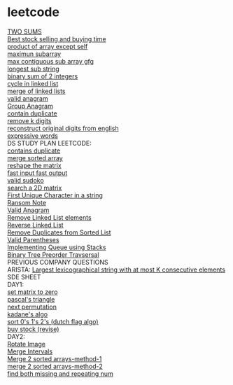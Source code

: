 # leetcode 
[TWO SUMS](https://leetcode.com/problems/two-sum/)\
[Best stock selling and buying time](https://leetcode.com/problems/best-time-to-buy-and-sell-stock/)\
[product of array except self](https://leetcode.com/problems/product-of-array-except-self/)\
[maximun subarray](https://leetcode.com/problems/maximum-subarray/)\
[max contiguous sub array gfg](https://www.geeksforgeeks.org/largest-sum-contiguous-subarray/)\
[longest sub string](https://leetcode.com/problems/longest-substring-without-repeating-characters/)\
[binary sum of 2 integers](https://leetcode.com/problems/sum-of-two-integers/)\
[cycle in linked list](https://leetcode.com/problems/linked-list-cycle/)\
[merge of linked lists](https://leetcode.com/problems/merge-two-sorted-lists/)\
[valid anagram](https://leetcode.com/problems/valid-anagram/)\
[Group Anagram](https://leetcode.com/problems/group-anagrams/)\
[contain duplicate](https://leetcode.com/problems/contains-duplicate/)\
[remove k digits](https://leetcode.com/problems/remove-k-digits/)\
[reconstruct original digits from english](https://leetcode.com/problems/reconstruct-original-digits-from-english/)\
[expressive words](https://leetcode.com/problems/expressive-words/)\
DS STUDY PLAN LEETCODE:\
[contains duplicate](https://leetcode.com/problems/contains-duplicate/)\
[merge sorted array](https://leetcode.com/problems/merge-sorted-array/)\
[reshape the matrix](https://leetcode.com/problems/reshape-the-matrix/)\
[fast input fast output](https://www.javatpoint.com/fast-input-and-output-in-cpp)\
[valid sudoko](https://leetcode.com/problems/valid-sudoku/)\
[search a 2D matrix](https://leetcode.com/problems/search-a-2d-matrix/)\
[First Unique Character in a string](https://leetcode.com/problems/first-unique-character-in-a-string/)\
[Ransom Note](https://leetcode.com/problems/ransom-note/)\
[Valid Anagram](https://leetcode.com/problems/valid-anagram/)\
[Remove Linked List elements](https://leetcode.com/problems/remove-linked-list-elements/)\
[Reverse Linked List](https://leetcode.com/problems/reverse-linked-list/)\
[Remove Duplicates from Sorted List](https://leetcode.com/problems/remove-duplicates-from-sorted-list/)\
[Valid Parentheses](https://leetcode.com/problems/valid-parentheses/)\
[Implementing Queue using Stacks](https://leetcode.com/problems/implement-queue-using-stacks/)\
[Binary Tree Preorder Travsersal](https://leetcode.com/problems/binary-tree-preorder-traversal/)\
PREVIOUS COMPANY QUESTIONS \
ARISTA:
[Largest lexicographical string with at most K consecutive elements](https://www.geeksforgeeks.org/largest-lexicographical-string-with-at-most-k-consecutive-elements/)\
SDE SHEET \
DAY1: \
[set matrix to zero](https://leetcode.com/problems/set-matrix-zeroes/)\
[pascal's triangle](https://leetcode.com/problems/pascals-triangle/)\
[next permutation](https://leetcode.com/problems/next-permutation/)\
[kadane's algo](https://leetcode.com/problems/maximum-subarray/)\
[sort 0's 1's 2's (dutch flag algo)](https://leetcode.com/problems/sort-colors/)\
[buy stock (revise)](https://leetcode.com/problems/best-time-to-buy-and-sell-stock/)\
DAY2:\
[Rotate Image](https://leetcode.com/problems/rotate-image/)\
[Merge Intervals](https://leetcode.com/problems/merge-intervals/)\
[Merge 2 sorted arrays-method-1](https://www.techiedelight.com/inplace-merge-two-sorted-arrays/)\
[merge 2 sorted arrays-method-2](https://www.geeksforgeeks.org/efficiently-merging-two-sorted-arrays-with-o1-extra-space/)\
[find both missing and repeating num](https://www.geeksforgeeks.org/find-a-repeating-and-a-missing-number/)
